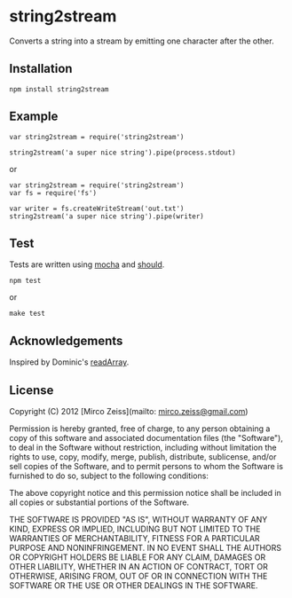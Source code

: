 # string2stream

Converts a string into a stream by emitting one character after the other.

## Installation

    npm install string2stream

## Example

    var string2stream = require('string2stream')

    string2stream('a super nice string').pipe(process.stdout)
    
or

    var string2stream = require('string2stream')
    var fs = require('fs')

    var writer = fs.createWriteStream('out.txt')
    string2stream('a super nice string').pipe(writer)


    
## Test

Tests are written using [mocha](http://mochajs.org/) and [should](https://github.com/visionmedia/should.js).

    npm test

or

    make test
    
## Acknowledgements

Inspired by Dominic's [readArray](https://github.com/dominictarr/event-stream#readarray-array).
    
## License

Copyright (C) 2012 [Mirco Zeiss](mailto: mirco.zeiss@gmail.com)

Permission is hereby granted, free of charge, to any person obtaining a copy of this software and associated documentation files (the "Software"), to deal in the Software without restriction, including without limitation the rights to use, copy, modify, merge, publish, distribute, sublicense, and/or sell copies of the Software, and to permit persons to whom the Software is furnished to do so, subject to the following conditions:

The above copyright notice and this permission notice shall be included in all copies or substantial portions of the Software.

THE SOFTWARE IS PROVIDED "AS IS", WITHOUT WARRANTY OF ANY KIND, EXPRESS OR IMPLIED, INCLUDING BUT NOT LIMITED TO THE WARRANTIES OF MERCHANTABILITY, FITNESS FOR A PARTICULAR PURPOSE AND NONINFRINGEMENT. IN NO EVENT SHALL THE AUTHORS OR COPYRIGHT HOLDERS BE LIABLE FOR ANY CLAIM, DAMAGES OR OTHER LIABILITY, WHETHER IN AN ACTION OF CONTRACT, TORT OR OTHERWISE, ARISING FROM, OUT OF OR IN CONNECTION WITH THE SOFTWARE OR THE USE OR OTHER DEALINGS IN THE SOFTWARE.
